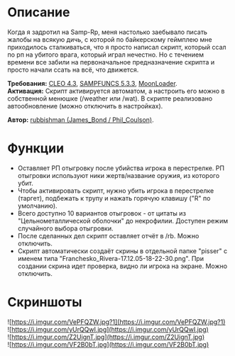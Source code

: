 # Описание 
Когда я задротил на Samp-Rp, меня настолько заебывало писать жалобы на всякую дичь, с которой по байкерскому геймплею мне приходилось сталкиваться, что я просто написал скрипт, который ссал по рп на убитого врага, который играл нечестно. Но с течением времени все забили на первоначальное предназначение скрипта и просто начали ссать на всё, что движется.

**Требования:** [CLEO 4.3](http://cleo.li/?lang=ru), [SAMPFUNCS 5.3.3](https://blast.hk/threads/17/), [MoonLoader](https://blast.hk/threads/13305/).  
**Активация:** Скрипт активируется автоматом, а настроить его можно в собственной менюшке (/weather или /wat). В скрипте реализовано автообновление (можно отключить в настройках).

**Автор:** [rubbishman (James_Bond / Phil_Coulson)](http://rubbishman.ru/samp).

# Функции

* Оставляет РП отыгровку после убийства игрока в перестрелке. РП отыгровки используют ники жертв/название оружия, из которого убит.
* Чтобы активировать скрипт, нужно убить игрока в перестрелке (таргет), подбежать к трупу и нажать горячую клавишу ("R" по умолчанию).
* Всего доступно 10 вариантов отыгровок - от цитаты из "Цельнометаллической оболочки" до некрофилии. Доступен режим случайного выбора отыгровки.
* После сделанных дел скрипт оставляет отчёт в /rb. Можно отключить.
* Скрипт автоматически создаёт скрины в отдельной папке "pisser" с именем типа "Franchesko_Rivera-17.12.05-18-22-30.png". При создании скрина идет проверка, видно ли игрока на экране. Можно отключить.

# Скриншоты
![https://i.imgur.com/VePFQZW.jpg?1](https://i.imgur.com/VePFQZW.jpg?1)  
![https://i.imgur.com/yUrQQwI.jpg](https://i.imgur.com/yUrQQwI.jpg)  
![https://i.imgur.com/Z2UignT.jpg](https://i.imgur.com/Z2UignT.jpg)   
![https://i.imgur.com/VF2B0bT.jpg](https://i.imgur.com/VF2B0bT.jpg)   